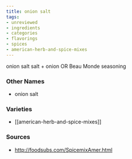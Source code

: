 ```yaml
---
title: onion salt
tags:
- unreviewed
- ingredients
- categories
- flavorings
- spices
- american-herb-and-spice-mixes
---
```

onion salt salt + onion OR Beau Monde seasoning

### Other Names

* onion salt

### Varieties

* [[american-herb-and-spice-mixes]]

### Sources
* http://foodsubs.com/SpicemixAmer.html
